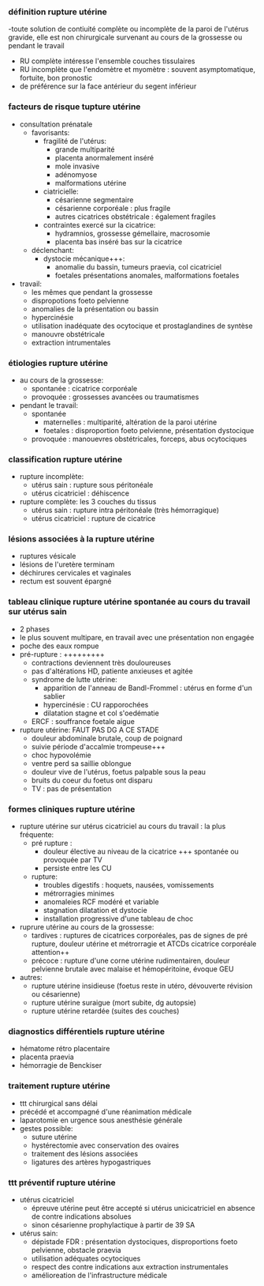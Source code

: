### définition rupture utérine
-toute solution de contiuité complète ou incomplète de la paroi de l'utérus gravide, elle est non chirurgicale survenant au cours de la grossesse ou pendant le travail
- RU complète intéresse l'ensemble couches tissulaires
- RU incomplète que l'endomètre et myomètre : souvent asymptomatique, fortuite, bon pronostic
- de préférence sur la face antérieur du segent inférieur

### facteurs de risque tupture utérine
- consultation prénatale
	- favorisants:
		- fragilité de l'utérus:
			- grande multiparité
			- placenta anormalement inséré
			- mole invasive
			- adénomyose
			- malformations utérine
		- ciatricielle:
			- césarienne segmentaire
			- césarienne corporéale : plus fragile
			- autres cicatrices obstétricale : également fragiles
		- contraintes exercé sur la cicatrice:
			- hydramnios, grossesse gémellaire, macrosomie
			- placenta bas inséré bas sur la cicatrice
	- déclenchant:
		- dystocie mécanique+++:
			- anomalie du bassin, tumeurs praevia, col cicatriciel
			- foetales présentations anomales, malformations foetales
- travail:
	- les mêmes que pendant la grossesse
	- dispropotions foeto pelvienne
	- anomalies de la présentation ou bassin
	- hypercinésie
	- utilisation inadéquate des ocytocique et prostaglandines de syntèse
	- manouvre obstétricale
	- extraction intrumentales

### étiologies rupture utérine
- au cours de la grossesse:
	- spontanée : cicatrice corporéale
	- provoquée : grossesses avancées ou traumatismes
- pendant le travail:
	- spontanée
		- maternelles : multiparité, altération de la paroi utérine
		- foetales :  disproportion foeto pelvienne, présentation dystocique
	- provoquée : manouevres obstétricales, forceps, abus ocytociques

### classification rupture utérine
- rupture incomplète:
	- utérus sain : rupture sous péritonéale
	- utérus cicatriciel : déhiscence
- rupture complète: les 3 couches du tissus
	- utérus sain : rupture intra péritonéale (très hémorragique)
	- utérus cicatriciel : rupture de cicatrice

### lésions associées à la rupture utérine
- ruptures vésicale
- lésions de l'uretère terminam
- déchirures cervicales et vaginales
- rectum est souvent épargné

### tableau clinique rupture utérine spontanée au cours du travail sur utérus sain
- 2 phases
- le plus souvent multipare, en travail avec une présentation non engagée
- poche des eaux rompue
- pré-rupture : +++++++++
	- contractions deviennent très douloureuses
	- pas d'altérations HD, patiente anxieuses et agitée
	- syndrome de lutte utérine:
		- apparition de l'anneau de Bandl-Frommel : utérus en forme d'un sablier
		- hypercinésie : CU rapporochées
		- dilatation stagne et col s'oedématie
	- ERCF : souffrance foetale aigue
- rupture utérine: FAUT PAS DG A CE STADE
	- douleur abdominale brutale, coup de poignard
	- suivie période d'accalmie trompeuse+++
	- choc hypovolémie
	- ventre perd sa saillie oblongue
	- douleur vive de l'utérus, foetus palpable sous la peau
	- bruits du coeur du foetus ont disparu
	- TV : pas de présentation

### formes cliniques rupture utérine
- rupture utérine sur utérus cicatriciel au cours du travail : la plus fréquente:
	- pré rupture :
		- douleur élective au niveau de la cicatrice +++ spontanée ou provoquée par TV
		- persiste entre les CU
	- rupture:
		- troubles digestifs : hoquets, nausées, vomissements
		- métrorragies minimes
		- anomaleies RCF modéré et variable
		- stagnation dilatation et dystocie
		- installation progressive d'une tableau de choc
- ruprure utérine au cours de la grossesse:
	- tardives : ruptures de cicatrices corporéales, pas de signes de pré rupture, douleur utérine et métrorragie et ATCDs cicatrice corporéale attention++
	- précoce : rupture d'une corne utérine rudimentairen, douleur pelvienne brutale avec malaise et hémopéritoine, évoque GEU
- autres:
	- rupture utérine insidieuse (foetus reste in utéro, dévouverte révision ou césarienne)
	- rupture utérine suraigue (mort subite, dg autopsie)
	- rupture utérine retardée (suites des couches)

### diagnostics différentiels rupture utérine
- hématome rétro placentaire
- placenta praevia
- hémorragie de Benckiser

### traitement rupture utérine
- ttt chirurgical sans délai
- précédé et accompagné d'une réanimation médicale
- laparotomie en urgence sous anesthésie générale
- gestes possible:
	- suture utérine
	- hystérectomie avec conservation des ovaires
	- traitement des lésions associées
	- ligatures des artères hypogastriques

### ttt préventif rupture utérine
- utérus cicatriciel
	- épreuve utérine peut être accepté si utérus unicicatriciel en absence de contre indications absolues
	- sinon césarienne prophylactique à partir de 39 SA
- utérus sain:
	- dépistade FDR : présentation dystociques, disproportions foeto pelvienne, obstacle praevia
	- utilisation adéquates ocytociques
	- respect des contre indications aux extraction instrumentales
	- amélioreation de l'infrastructure médicale
